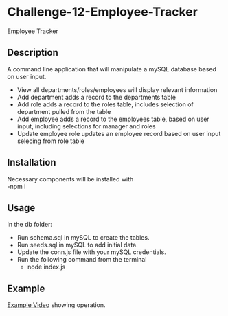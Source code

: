 # Challenge-12-Employee-Tracker
Employee Tracker  

## Description

A command line application that will manipulate a mySQL database based on user input.  
- View all departments/roles/employees will display relevant information
- Add department adds a record to the departments table
- Add role adds a record to the roles table, includes selection of department pulled from the table
- Add employee adds a record to the employees table, based on user input, including selections for manager and roles
- Update employee role updates an employee record based on user input selecing from role table

## Installation
Necessary components will be installed with  
-npm i

## Usage
In the db folder:
- Run schema.sql in mySQL to create the tables.
- Run seeds.sql in mySQL to add initial data.
- Update the conn.js file with your mySQL credentials.
- Run the following command from the terminal  
    - node index.js  

## Example
[Example Video](https://drive.google.com/file/d/13Chv1kiwZR-qHPF3T1AIIN0mCffJ_qvY/view) showing operation.  

